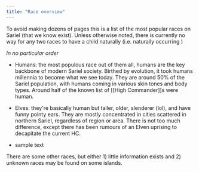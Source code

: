 ```yaml
---
title: "Race overview"
---
```

To avoid making dozens of pages this is a list of the most popular races on Sariel (that we know exist). Unless otherwise noted, there is currently no way for any two races to have a child naturally (i.e. naturally occurring )

<i>In no particular order</i> 
* Humans: the most populous race out of them all, humans are the key backbone of modern Sariel society. Birthed by evolution, it took humans millennia to become what we see today. They are around 50% of the Sariel population, with humans coming in various skin tones and body types. Around half of the known list of [[High Commander]]s were human. 

* Elves: they're basically human but taller, older, slenderer (lol), and have funny pointy ears. They are mostly concentrated in cities scattered in northern Sariel, regardless of region or area. There is not too much difference, except there has been rumours of an Elven uprising to decapitate the current HC. 

* sample text


There are some other races, but either 1) little information exists and 2) unknown races may be found on some islands.

